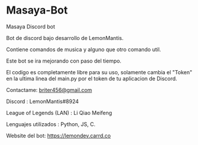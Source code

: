 # Masaya-Bot
Masaya Discord bot

Bot de discord bajo desarrollo de LemonMantis.

Contiene comandos de musica y alguno que otro comando util.

Este bot se ira mejorando con paso del tiempo.

El codigo es completamente libre para su uso, solamente cambia el "Token" en la ultima linea del main.py por el token de tu aplicacion de Discord.

Contactame: briter456@gmail.com

Discord : LemonMantis#8924

League of Legends (LAN) : Li Qiao Meifeng

Lenguajes utilizados : Python, JS, C.

Website del bot:  https://lemondev.carrd.co
